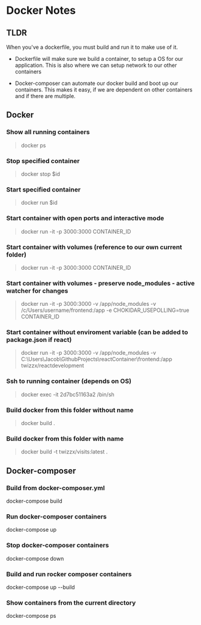 # Docker Notes

## TLDR
When you've a dockerfile, you must build and run it to make use of it.
- Dockerfile will make sure we build a container, to setup a OS for our application. This is also where we can setup network to our other containers

- Docker-composer can automate our docker build and boot up our containers. This makes it easy, if we are dependent on other containers and if there are multiple.




## Docker

### Show all running containers
> docker ps

### Stop specified container
> docker stop $id
### Start specified container
> docker run  $id
### Start container with open ports and interactive mode
> docker run -it -p 3000:3000 CONTAINER_ID
### Start container with volumes (reference to our own current folder)
> docker run -it -p 3000:3000 CONTAINER_ID

### Start container with volumes - preserve node_modules - active watcher for changes
> docker run -it -p 3000:3000 -v /app/node_modules -v /c/Users/username/frontend:/app -e CHOKIDAR_USEPOLLING=true CONTAINER_ID

### Start container without enviroment variable (can be added to package.json if react)
> docker run -it -p 3000:3000 -v /app/node_modules -v C:\Users\Jacob\GithubProjects\reactContainer\frontend:/app twizzx/reactdevelopment

### Ssh to running container (depends on OS)
> docker exec -it 2d7bc51163a2 /bin/sh

### Build docker from this folder without name
> docker build .
### Build docker from this folder with name
> docker build -t twizzx/visits:latest .


## Docker-composer
### Build from docker-composer.yml
docker-compose build
### Run docker-composer containers
docker-compose up
### Stop docker-composer containers
docker-compose down
### Build and run rocker composer containers
docker-compose up --build
### Show containers from the current directory
docker-compose ps